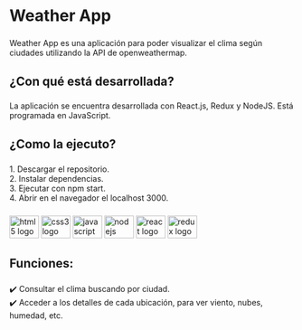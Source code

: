 <h1 align="left">Weather App</h1>

###

<p align="left">Weather App es una aplicación para poder visualizar el clima según ciudades utilizando la API de openweathermap.</p>

###

<h2 align="left">¿Con qué está desarrollada?</h2>

###

<p align="left">La aplicación se encuentra desarrollada con React.js, Redux y NodeJS. Está programada en JavaScript.</p>

###

<h2 align="left">¿Como la ejecuto?</h2>

###

<p align="left">1. Descargar el repositorio.<br>2. Instalar dependencias.<br>3. Ejecutar con npm start.<br>4. Abrir en el navegador el localhost 3000.</p>

###

<div align="left">
  <img src="https://cdn.jsdelivr.net/gh/devicons/devicon/icons/html5/html5-original.svg" height="40" width="52" alt="html5 logo"  />
  <img src="https://cdn.jsdelivr.net/gh/devicons/devicon/icons/css3/css3-original.svg" height="40" width="52" alt="css3 logo"  />
  <img src="https://cdn.jsdelivr.net/gh/devicons/devicon/icons/javascript/javascript-original.svg" height="40" width="52" alt="javascript logo"  />
  <img src="https://cdn.jsdelivr.net/gh/devicons/devicon/icons/nodejs/nodejs-original.svg" height="40" width="52" alt="nodejs logo"  />
  <img src="https://cdn.jsdelivr.net/gh/devicons/devicon/icons/react/react-original.svg" height="40" width="52" alt="react logo"  />
  <img src="https://cdn.jsdelivr.net/gh/devicons/devicon/icons/redux/redux-original.svg" height="40" width="52" alt="redux logo"  />
</div>

###

<h2 align="left">Funciones:</h2>

###

<p align="left">✔️ Consultar el clima buscando por ciudad.<br>✔️ Acceder a los detalles de cada ubicación, para ver viento, nubes, humedad, etc.</p>

###
